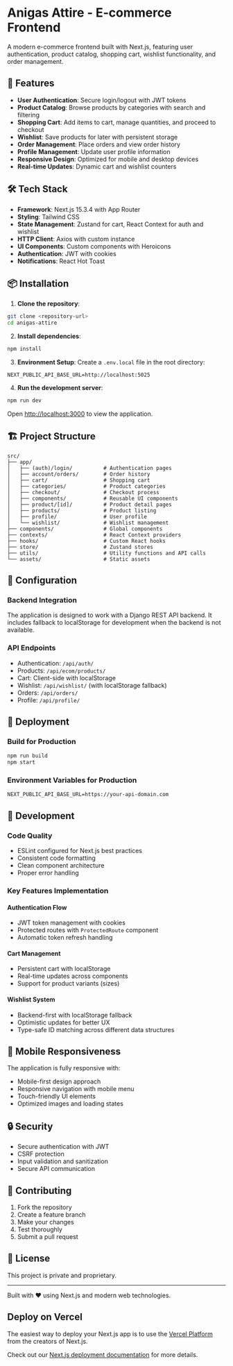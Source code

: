 # Anigas Attire - E-commerce Frontend

A modern e-commerce frontend built with Next.js, featuring user authentication, product catalog, shopping cart, wishlist functionality, and order management.

## 🚀 Features

- **User Authentication**: Secure login/logout with JWT tokens
- **Product Catalog**: Browse products by categories with search and filtering
- **Shopping Cart**: Add items to cart, manage quantities, and proceed to checkout
- **Wishlist**: Save products for later with persistent storage
- **Order Management**: Place orders and view order history
- **Profile Management**: Update user profile information
- **Responsive Design**: Optimized for mobile and desktop devices
- **Real-time Updates**: Dynamic cart and wishlist counters

## 🛠 Tech Stack

- **Framework**: Next.js 15.3.4 with App Router
- **Styling**: Tailwind CSS
- **State Management**: Zustand for cart, React Context for auth and wishlist
- **HTTP Client**: Axios with custom instance
- **UI Components**: Custom components with Heroicons
- **Authentication**: JWT with cookies
- **Notifications**: React Hot Toast

## 📦 Installation

1. **Clone the repository**:
```bash
git clone <repository-url>
cd anigas-attire
```

2. **Install dependencies**:
```bash
npm install
```

3. **Environment Setup**:
Create a `.env.local` file in the root directory:
```env
NEXT_PUBLIC_API_BASE_URL=http://localhost:5025
```

4. **Run the development server**:
```bash
npm run dev
```

Open [http://localhost:3000](http://localhost:3000) to view the application.

## 🏗 Project Structure

```
src/
├── app/
│   ├── (auth)/login/          # Authentication pages
│   ├── account/orders/        # Order history
│   ├── cart/                  # Shopping cart
│   ├── categories/            # Product categories
│   ├── checkout/              # Checkout process
│   ├── components/            # Reusable UI components
│   ├── product/[id]/          # Product detail pages
│   ├── products/              # Product listing
│   ├── profile/               # User profile
│   └── wishlist/              # Wishlist management
├── components/                # Global components
├── contexts/                  # React Context providers
├── hooks/                     # Custom React hooks
├── store/                     # Zustand stores
├── utils/                     # Utility functions and API calls
└── assets/                    # Static assets
```

## 🔧 Configuration

### Backend Integration
The application is designed to work with a Django REST API backend. It includes fallback to localStorage for development when the backend is not available.

### API Endpoints
- Authentication: `/api/auth/`
- Products: `/api/ecom/products/`
- Cart: Client-side with localStorage
- Wishlist: `/api/wishlist/` (with localStorage fallback)
- Orders: `/api/orders/`
- Profile: `/api/profile/`

## 🚀 Deployment

### Build for Production
```bash
npm run build
npm start
```

### Environment Variables for Production
```env
NEXT_PUBLIC_API_BASE_URL=https://your-api-domain.com
```

## 🧪 Development

### Code Quality
- ESLint configured for Next.js best practices
- Consistent code formatting
- Clean component architecture
- Proper error handling

### Key Features Implementation

#### Authentication Flow
- JWT token management with cookies
- Protected routes with `ProtectedRoute` component
- Automatic token refresh handling

#### Cart Management
- Persistent cart with localStorage
- Real-time updates across components
- Support for product variants (sizes)

#### Wishlist System
- Backend-first with localStorage fallback
- Optimistic updates for better UX
- Type-safe ID matching across different data structures

## 📱 Mobile Responsiveness

The application is fully responsive with:
- Mobile-first design approach
- Responsive navigation with mobile menu
- Touch-friendly UI elements
- Optimized images and loading states

## 🔒 Security

- Secure authentication with JWT
- CSRF protection
- Input validation and sanitization
- Secure API communication

## 🤝 Contributing

1. Fork the repository
2. Create a feature branch
3. Make your changes
4. Test thoroughly
5. Submit a pull request

## 📄 License

This project is private and proprietary.

---

Built with ❤️ using Next.js and modern web technologies.

## Deploy on Vercel

The easiest way to deploy your Next.js app is to use the [Vercel Platform](https://vercel.com/new?utm_medium=default-template&filter=next.js&utm_source=create-next-app&utm_campaign=create-next-app-readme) from the creators of Next.js.

Check out our [Next.js deployment documentation](https://nextjs.org/docs/app/building-your-application/deploying) for more details.
